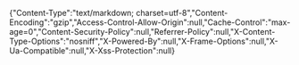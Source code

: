 {"Content-Type":"text/markdown; charset=utf-8","Content-Encoding":"gzip","Access-Control-Allow-Origin":null,"Cache-Control":"max-age=0","Content-Security-Policy":null,"Referrer-Policy":null,"X-Content-Type-Options":"nosniff","X-Powered-By":null,"X-Frame-Options":null,"X-Ua-Compatible":null,"X-Xss-Protection":null}
